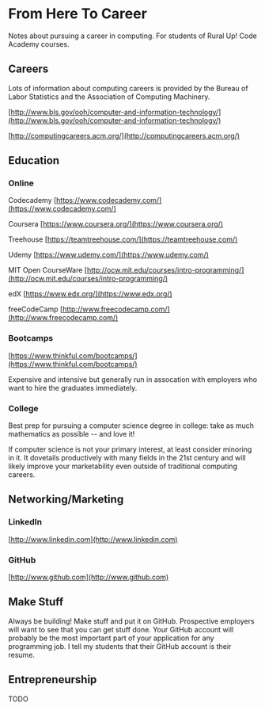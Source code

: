 
# From Here To Career

Notes about pursuing a career in computing.
For students of Rural Up! Code Academy courses.

## Careers

Lots of information about computing
careers is provided by the Bureau of Labor Statistics
and the Association of Computing Machinery.

[http://www.bls.gov/ooh/computer-and-information-technology/](http://www.bls.gov/ooh/computer-and-information-technology/)

[http://computingcareers.acm.org/](http://computingcareers.acm.org/)

## Education

### Online

Codecademy
[https://www.codecademy.com/](https://www.codecademy.com/)

Coursera
[https://www.coursera.org/](https://www.coursera.org/)

Treehouse
[https://teamtreehouse.com/](https://teamtreehouse.com/)

Udemy
[https://www.udemy.com/](https://www.udemy.com/)

MIT Open CourseWare
[http://ocw.mit.edu/courses/intro-programming/](http://ocw.mit.edu/courses/intro-programming/)

edX
[https://www.edx.org/](https://www.edx.org/)

freeCodeCamp
[http://www.freecodecamp.com/](http://www.freecodecamp.com/)


### Bootcamps

[https://www.thinkful.com/bootcamps/](https://www.thinkful.com/bootcamps/)

Expensive and intensive but generally run in assocation with employers who want
to hire the graduates immediately.

### College

Best prep for pursuing a computer science degree in college:
take as much mathematics as possible -- and love it!

If computer science is not your primary interest, at least
consider minoring in it. It dovetails productively with
many fields in the 21st century and will likely improve
your marketability even outside of traditional computing
careers.

## Networking/Marketing

### LinkedIn

[http://www.linkedin.com](http://www.linkedin.com)

### GitHub

[http://www.github.com](http://www.github.com)

## Make Stuff

Always be building! Make stuff and put it on GitHub.  Prospective employers
will want to see that you can get stuff done. Your GitHub account will probably
be the most important part of your application for any programming job. I tell
my students that their GitHub account is their resume.

## Entrepreneurship

TODO
